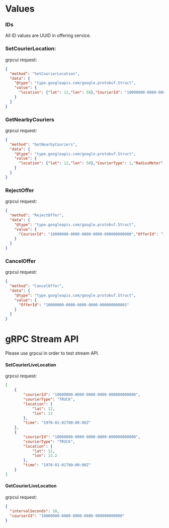 # Values
### IDs
All ID values are UUID in offering service.

### SetCourierLocation:
grpcui request:
```json
{
  "method": "SetCourierLocation",
  "data": {
    "@type": "type.googleapis.com/google.protobuf.Struct",
    "value": {
      "location": {"lat": 12,"lon": 50},"CourierId": "10000000-0000-0000-0000-000000000000","CourierType": 1
    }
  }
}
```

### GetNearbyCouriers
grpcui request:
```json
{
  "method": "GetNearbyCouriers",
  "data": {
    "@type": "type.googleapis.com/google.protobuf.Struct",
    "value": {
      "location": {"lat": 12,"lon": 50},"CourierType": 1,"RadiusMeter": 5000
    }
  }
}
```

### RejectOffer
grpcui request:
```json
{
  "method": "RejectOffer",
  "data": {
    "@type": "type.googleapis.com/google.protobuf.Struct",
    "value": {
      "CourierId": "10000000-0000-0000-0000-000000000000","OfferId": "10000000-0000-0000-0000-000000000001"
    }
  }
}
```

### CancelOffer
grpcui request:
```json
{
  "method": "CancelOffer",
  "data": {
    "@type": "type.googleapis.com/google.protobuf.Struct",
    "value": {
      "OfferId": "10000000-0000-0000-0000-000000000001"
    }
  }
}
```

# gRPC Stream API
Please use grpcui in order to test stream API.

#### SetCourierLiveLocation
grpcui request:
```json
[
    {
        "courierId": "10000000-0000-0000-0000-000000000000",
        "courierType": "TRUCK",
        "location": {
            "lat": 12,
            "lon": 13
        },
        "time": "1970-01-01T00:00:00Z"
    },
    {
        "courierId": "10000000-0000-0000-0000-000000000000",
        "courierType": "TRUCK",
        "location": {
            "lat": 12,
            "lon": 13.2
        },
        "time": "1970-01-01T00:00:00Z"
    }
]
```

#### GetCourierLiveLocation
grpcui request:
```json
{
  "intervalSeconds": 10,
  "courierId": "10000000-0000-0000-0000-000000000000"
}
```
